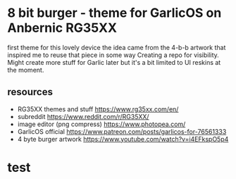# 8 bit burger - theme for GarlicOS on Anbernic RG35XX

first theme for this lovely device
the idea came from the 4-b-b artwork that inspired me to reuse that piece in some way
Creating a repo for visibility. Might create more stuff for Garlic later but it's a bit limited to UI reskins at the moment.  

## resources
- RG35XX themes and stuff https://www.rg35xx.com/en/
- subreddit https://www.reddit.com/r/RG35XX/
- image editor (png compress) https://www.photopea.com/
- GarlicOS official https://www.patreon.com/posts/garlicos-for-76561333
- 4 byte burger artwork https://www.youtube.com/watch?v=i4EFkspO5p4

# test
